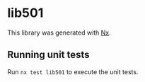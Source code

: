 # lib501

This library was generated with [Nx](https://nx.dev).

## Running unit tests

Run `nx test lib501` to execute the unit tests.
